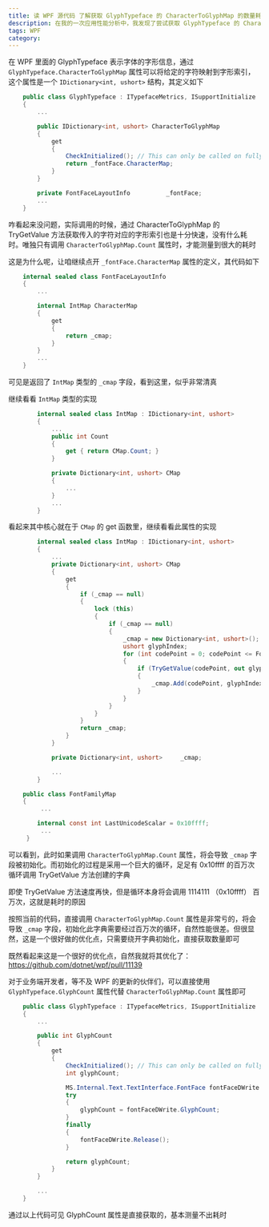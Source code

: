 ```yaml
---
title: 读 WPF 源代码 了解获取 GlyphTypeface 的 CharacterToGlyphMap 的数量耗时原因
description: 在我的一次应用性能分析中，我发现了尝试获取 GlyphTypeface 的 CharacterToGlyphMap 属性的数量时，存在很大的耗时。经过阅读 WPF 源代码，我了解到了其中的原因，本文将和大家从底层源代码分析原因和给出解决方法
tags: WPF
category: 
---
```


<!-- 发布 -->
<!-- 博客 -->

在 WPF 里面的 GlyphTypeface 表示字体的字形信息，通过 `GlyphTypeface.CharacterToGlyphMap` 属性可以将给定的字符映射到字形索引，这个属性是一个 `IDictionary<int, ushort>` 结构，其定义如下

```csharp
    public class GlyphTypeface : ITypefaceMetrics, ISupportInitialize
    {
        ...

        public IDictionary<int, ushort> CharacterToGlyphMap
        {
            get
            {
                CheckInitialized(); // This can only be called on fully initialized GlyphTypeface
                return _fontFace.CharacterMap;
            }
        }

        private FontFaceLayoutInfo          _fontFace;
        ...
    }
```

咋看起来没问题，实际调用的时候，通过 CharacterToGlyphMap 的 TryGetValue 方法获取传入的字符对应的字形索引也是十分快速，没有什么耗时。唯独只有调用 `CharacterToGlyphMap.Count` 属性时，才能测量到很大的耗时

这是为什么呢，让咱继续点开 `_fontFace.CharacterMap` 属性的定义，其代码如下

```csharp
    internal sealed class FontFaceLayoutInfo
    {
        ...

        internal IntMap CharacterMap
        {
            get
            {
                return _cmap;
            }
        }
        ...
    }
```

可见是返回了 `IntMap` 类型的 `_cmap` 字段，看到这里，似乎非常清真

继续看看 `IntMap` 类型的实现

```csharp
        internal sealed class IntMap : IDictionary<int, ushort>
        {
            ...
            public int Count
            {
                get { return CMap.Count; }
            }

            private Dictionary<int, ushort> CMap
            {
            	...
            }
            ...
        }
```

看起来其中核心就在于 `CMap` 的 get 函数里，继续看看此属性的实现

```csharp
        internal sealed class IntMap : IDictionary<int, ushort>
        {
            ...
            private Dictionary<int, ushort> CMap
            {
                get
                {
                    if (_cmap == null)
                    {
                        lock (this)
                        {
                            if (_cmap == null)
                            {
                                _cmap = new Dictionary<int, ushort>();
                                ushort glyphIndex;
                                for (int codePoint = 0; codePoint <= FontFamilyMap.LastUnicodeScalar; ++codePoint)
                                {
                                    if (TryGetValue(codePoint, out glyphIndex))
                                    {
                                        _cmap.Add(codePoint, glyphIndex);
                                    }
                                }
                            }
                        }
                    }
                    return _cmap;
                }
            }

            private Dictionary<int, ushort>     _cmap;

            ...
        }

    public class FontFamilyMap
    {
         ...

        internal const int LastUnicodeScalar = 0x10ffff;
         ...
     }
```

可以看到，此时如果调用 `CharacterToGlyphMap.Count` 属性，将会导致 `_cmap` 字段被初始化。而初始化的过程是采用一个巨大的循环，足足有 0x10ffff 的百万次循环调用 TryGetValue 方法创建的字典

即使 TryGetValue 方法速度再快，但是循环本身将会调用 1114111 （0x10ffff） 百万次，这就是耗时的原因

按照当前的代码，直接调用 `CharacterToGlyphMap.Count` 属性是非常亏的，将会导致 `_cmap` 字段，初始化此字典需要经过百万次的循环，自然性能很差。但很显然，这是一个很好做的优化点，只需要绕开字典初始化，直接获取数量即可

既然看起来这是一个很好的优化点，自然我就将其优化了： <https://github.com/dotnet/wpf/pull/11139>

对于业务端开发者，等不及 WPF 的更新的伙伴们，可以直接使用 `GlyphTypeface.GlyphCount` 属性代替 `CharacterToGlyphMap.Count` 属性即可

```csharp
    public class GlyphTypeface : ITypefaceMetrics, ISupportInitialize
    {
        ...

        public int GlyphCount
        {
            get
            {
                CheckInitialized(); // This can only be called on fully initialized GlyphTypeface
                int glyphCount;

                MS.Internal.Text.TextInterface.FontFace fontFaceDWrite = _font.GetFontFace();
                try
                {
                    glyphCount = fontFaceDWrite.GlyphCount;
                }
                finally
                {
                    fontFaceDWrite.Release();
                }

                return glyphCount;
            }
        }

        ...
    }
```

通过以上代码可见 GlyphCount 属性是直接获取的，基本测量不出耗时
